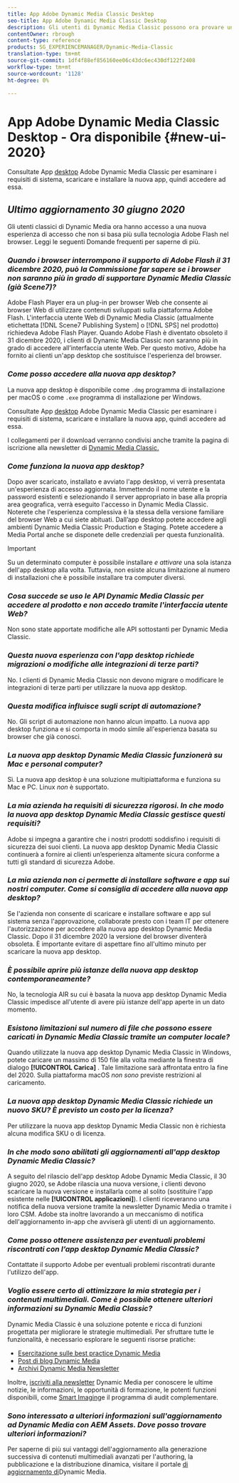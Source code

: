 ```yaml
---
title: App Adobe Dynamic Media Classic Desktop
seo-title: App Adobe Dynamic Media Classic Desktop
description: Gli utenti di Dynamic Media Classic possono ora provare un aggiornamento completo dell'interfaccia utente. L'esperienza fornisce un accesso aggiornato con collegamenti a preziose risorse e questo aggiornamento non si basa più sulla tecnologia Adobe Flash presente nel browser.
contentOwner: rbrough
content-type: reference
products: SG_EXPERIENCEMANAGER/Dynamic-Media-Classic
translation-type: tm+mt
source-git-commit: 1df4f88ef856160ee06c43dc6ec430df122f2408
workflow-type: tm+mt
source-wordcount: '1128'
ht-degree: 0%

---
```



# App Adobe Dynamic Media Classic Desktop - Ora disponibile {#new-ui-2020}

Consultate App [desktop](/help/dynamic-media-classic-desktop-app.md) Adobe Dynamic Media Classic per esaminare i requisiti di sistema, scaricare e installare la nuova app, quindi accedere ad essa.

## _Ultimo aggiornamento 30 giugno 2020_

Gli utenti classici di Dynamic Media ora hanno accesso a una nuova esperienza di accesso che non si basa più sulla tecnologia Adobe Flash nel browser. Leggi le seguenti Domande frequenti per saperne di più.

### **_Quando i browser interrompono il supporto di Adobe Flash il 31 dicembre 2020, può la Commissione far sapere se i browser non saranno più in grado di supportare Dynamic Media Classic (già Scene7)?_**

Adobe Flash Player era un plug-in per browser Web che consente ai browser Web di utilizzare contenuti sviluppati sulla piattaforma Adobe Flash. L&#39;interfaccia utente Web di Dynamic Media Classic (attualmente etichettata [!DNL Scene7 Publishing System] o [!DNL SPS] nel prodotto) richiedeva Adobe Flash Player. Quando Adobe Flash è diventato obsoleto il 31 dicembre 2020, i clienti di Dynamic Media Classic non saranno più in grado di accedere all’interfaccia utente Web. Per questo motivo, Adobe ha fornito ai clienti un&#39;app desktop che sostituisce l&#39;esperienza del browser.

### **_Come posso accedere alla nuova app desktop?_**

La nuova app desktop è disponibile come `.dmg` programma di installazione per macOS o come `.exe` programma di installazione per Windows.

Consultate App [desktop](/help/dynamic-media-classic-desktop-app.md) Adobe Dynamic Media Classic per esaminare i requisiti di sistema, scaricare e installare la nuova app, quindi accedere ad essa.

I collegamenti per il download verranno condivisi anche tramite la pagina di iscrizione alla newsletter di [Dynamic Media Classic.](https://www.adobe.com/subscription/dynamic-media-newsletter.html)

### **_Come funziona la nuova app desktop?_**

Dopo aver scaricato, installato e avviato l&#39;app desktop, vi verrà presentata un&#39;esperienza di accesso aggiornata. Immettendo il nome utente e la password esistenti e selezionando il server appropriato in base alla propria area geografica, verrà eseguito l&#39;accesso in Dynamic Media Classic. Noterete che l&#39;esperienza complessiva è la stessa della versione familiare del browser Web a cui siete abituati. Dall’app desktop potete accedere agli ambienti Dynamic Media Classic Production e Staging. Potete accedere a Media Portal anche se disponete delle credenziali per questa funzionalità.

>[!IMPORTANT]
>
>Su un determinato computer è possibile installare *e attivare* una sola istanza dell&#39;app desktop alla volta. Tuttavia, non esiste alcuna limitazione al numero di installazioni che è possibile installare tra computer diversi.

### **_Cosa succede se uso le API Dynamic Media Classic per accedere al prodotto e non accedo tramite l&#39;interfaccia utente Web?_**

Non sono state apportate modifiche alle API sottostanti per Dynamic Media Classic.

### **_Questa nuova esperienza con l&#39;app desktop richiede migrazioni o modifiche alle integrazioni di terze parti?_**

No. I clienti di Dynamic Media Classic non devono migrare o modificare le integrazioni di terze parti per utilizzare la nuova app desktop.

### **_Questa modifica influisce sugli script di automazione?_**

No. Gli script di automazione non hanno alcun impatto. La nuova app desktop funziona e si comporta in modo simile all&#39;esperienza basata su browser che già conosci.

### **_La nuova app desktop Dynamic Media Classic funzionerà su Mac e personal computer?_**

Sì. La nuova app desktop è una soluzione multipiattaforma e funziona su Mac e PC. Linux *non* è supportato.

### **_La mia azienda ha requisiti di sicurezza rigorosi. In che modo la nuova app desktop Dynamic Media Classic gestisce questi requisiti?_**

Adobe si impegna a garantire che i nostri prodotti soddisfino i requisiti di sicurezza dei suoi clienti. La nuova app desktop Dynamic Media Classic continuerà a fornire ai clienti un’esperienza altamente sicura conforme a tutti gli standard di sicurezza Adobe.

### **_La mia azienda non ci permette di installare software e app sui nostri computer. Come si consiglia di accedere alla nuova app desktop?_**

Se l&#39;azienda non consente di scaricare e installare software e app sul sistema senza l&#39;approvazione, collaborate presto con i team IT per ottenere l&#39;autorizzazione per accedere alla nuova app desktop Dynamic Media Classic. Dopo il 31 dicembre 2020 la versione del browser diventerà obsoleta. È importante evitare di aspettare fino all&#39;ultimo minuto per scaricare la nuova app desktop.

### **_È possibile aprire più istanze della nuova app desktop contemporaneamente?_**

No, la tecnologia AIR su cui è basata la nuova app desktop Dynamic Media Classic impedisce all&#39;utente di avere più istanze dell&#39;app aperte in un dato momento.

### **_Esistono limitazioni sul numero di file che possono essere caricati in Dynamic Media Classic tramite un computer locale?_**

Quando utilizzate la nuova app desktop Dynamic Media Classic in Windows, potete caricare un massimo di 150 file alla volta mediante la finestra di dialogo **[!UICONTROL Carica]** . Tale limitazione sarà affrontata entro la fine del 2020. Sulla piattaforma macOS *non sono* previste restrizioni al caricamento.

### **_La nuova app desktop Dynamic Media Classic richiede un nuovo SKU? È previsto un costo per la licenza?_**

Per utilizzare la nuova app desktop Dynamic Media Classic non è richiesta alcuna modifica SKU o di licenza.

### **_In che modo sono abilitati gli aggiornamenti all&#39;app desktop Dynamic Media Classic?_**

A seguito del rilascio dell&#39;app desktop Adobe Dynamic Media Classic, il 30 giugno 2020, se Adobe rilascia una nuova versione, i clienti devono scaricare la nuova versione e installarla come al solito (sostituire l&#39;app esistente nelle **[!UICONTROL applicazioni]**). I clienti riceveranno una notifica della nuova versione tramite la newsletter Dynamic Media o tramite i loro CSM. Adobe sta inoltre lavorando a un meccanismo di notifica dell&#39;aggiornamento in-app che avviserà gli utenti di un aggiornamento.

### **_Come posso ottenere assistenza per eventuali problemi riscontrati con l’app desktop Dynamic Media Classic?_**

Contattate il supporto Adobe per eventuali problemi riscontrati durante l&#39;utilizzo dell&#39;app.

### **_Voglio essere certo di ottimizzare la mia strategia per i contenuti multimediali. Come è possibile ottenere ulteriori informazioni su Dynamic Media Classic?_**

Dynamic Media Classic è una soluzione potente e ricca di funzioni progettata per migliorare le strategie multimediali. Per sfruttare tutte le funzionalità, è necessario esplorare le seguenti risorse pratiche:

* [Esercitazione sulle best practice Dynamic Media](https://docs.adobe.com/content/help/en/experience-manager-learn/dynamic-media-classic-tutorial/overview.html)
* [Post di blog Dynamic Media](https://theblog.adobe.com/tag/dynamic-media/)
* [Archivi Dynamic Media Newsletter](https://docs.adobe.com/content/help/en/dynamic-media-classic/using/dynamic-media-newsletter.html)

Inoltre, [iscriviti alla newsletter](https://www.adobe.com/subscription/dynamic-media-newsletter.html) Dynamic Media per conoscere le ultime notizie, le informazioni, le opportunità di formazione, le potenti funzioni disponibili, come [Smart Imaging](https://helpx.adobe.com/experience-manager/6-3/assets/using/imaging-faq.html)e il programma di audit complementare.

### **_Sono interessato a ulteriori informazioni sull&#39;aggiornamento ad Dynamic Media con AEM Assets. Dove posso trovare ulteriori informazioni?_**

Per saperne di più sui vantaggi dell&#39;aggiornamento alla generazione successiva di contenuti multimediali avanzati per l&#39;authoring, la pubblicazione e la distribuzione dinamica, visitare il portale [di aggiornamento di](http://exploreadobe.com/dynamic-media-upgrade/)Dynamic Media.


<!-- SAVE - OLD LINK TO BEST PRACTICES GUIDE IN PDF https://www.adobe.com/content/dam/www/us/en/marketing/experience-manager-assets/dynamic-media/adobe-dynamic-media-classic-best-practices-guide.pdf -->

